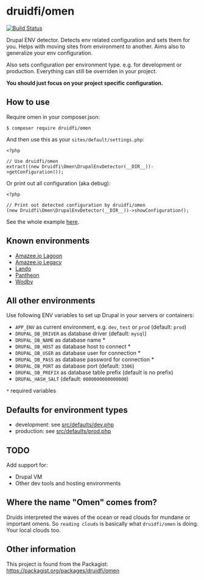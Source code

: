 # druidfi/omen

[![Build Status](https://travis-ci.com/druidfi/omen.svg?branch=master)](https://travis-ci.com/druidfi/omen)

Drupal ENV detector. Detects env related configuration and sets them for you. Helps with moving sites from environment
to another. Aims also to generalize your env configuration.

Also sets configuration per environment type. e.g. for development or production. Everything can still be overriden in
your project.

**You should just focus on your project specific configuration.**

## How to use

Require omen in your composer.json:

```
$ composer require druidfi/omen
```

And then use this as your `sites/default/settings.php`:

```
<?php

// Use druidfi/omen
extract((new Druidfi\Omen\DrupalEnvDetector(__DIR__))->getConfiguration());
```

Or print out all configuration (aka debug):

```
<?php

// Print out detected configuration by druidfi/omen
(new Druidfi\Omen\DrupalEnvDetector(__DIR__))->showConfiguration();
```

See the whole example [here](settings.php).

## Known environments

- [Amazee.io Lagoon](https://lagoon.readthedocs.io/)
- [Amazee.io Legacy](https://docs.amazee.io/)
- [Lando](https://lando.dev/)
- [Pantheon](https://pantheon.io/)
- [Wodby](https://wodby.com/)

## All other environments

Use following ENV variables to set up Drupal in your servers or containers:

- `APP_ENV` as current environment, e.g. `dev`, `test` or `prod` (default: `prod`)
- `DRUPAL_DB_DRIVER` as database driver (default: `mysql`)
- `DRUPAL_DB_NAME` as database name *
- `DRUPAL_DB_HOST` as database host to connect *
- `DRUPAL_DB_USER` as database user for connection *
- `DRUPAL_DB_PASS` as database password for connection *
- `DRUPAL_DB_PORT` as database port (default: `3306`)
- `DRUPAL_DB_PREFIX` as database table prefix (default is no prefix)
- `DRUPAL_HASH_SALT` (default: `0000000000000000`)

`*` required variables

## Defaults for environment types

- development: see [src/defaults/dev.php](src/EnvDefaults/dev.php)
- production: see [src/defaults/prod.php](src/EnvDefaults/prod.php)

## TODO

Add support for:

- Drupal VM
- Other dev tools and hosting environments

## Where the name "Omen" comes from?

Druids interpreted the waves of the ocean or read clouds for mundane or important omens. So `reading clouds` is
basically what `druidfi/omen` is doing. Your local clouds too.

## Other information

This project is found from the Packagist: https://packagist.org/packages/druidfi/omen
